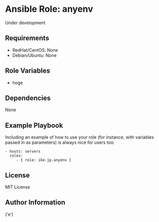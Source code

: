 Ansible Role: anyenv
=========

Under development

Requirements
------------

+ RedHat/CentOS: None
+ Debian/Ubuntu: None

Role Variables
--------------

+ hoge

Dependencies
------------

None

Example Playbook
----------------

Including an example of how to use your role (for instance, with variables passed in as parameters) is always nice for users too:

    - hosts: servers
      roles:
         - { role: ike-jp.anyenv }

License
-------

MIT License

Author Information
------------------

('e')

